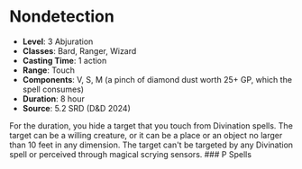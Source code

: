 # Nondetection

- **Level**: 3 Abjuration
- **Classes**: Bard, Ranger, Wizard
- **Casting Time**: 1 action
- **Range**: Touch
- **Components**: V, S, M (a pinch of diamond dust worth 25+ GP, which the spell consumes)
- **Duration**: 8 hour
- **Source**: 5.2 SRD (D&D 2024)

For the duration, you hide a target that you touch from Divination spells. The target can be a willing creature, or it can be a place or an object no larger than 10 feet in any dimension. The target can't be targeted by any Divination spell or perceived through magical scrying sensors. ### P Spells

